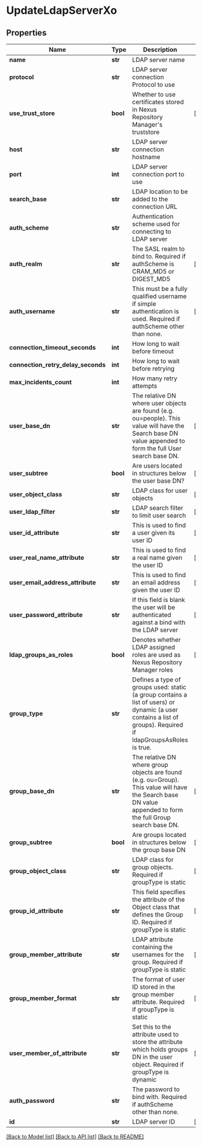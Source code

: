 # UpdateLdapServerXo

## Properties

| Name                               | Type     | Description                                                                                                                                                       | Notes      |
| ---------------------------------- | -------- | ----------------------------------------------------------------------------------------------------------------------------------------------------------------- | ---------- |
| **name**                           | **str**  | LDAP server name                                                                                                                                                  |
| **protocol**                       | **str**  | LDAP server connection Protocol to use                                                                                                                            |
| **use_trust_store**                | **bool** | Whether to use certificates stored in Nexus Repository Manager&#x27;s truststore                                                                                  | [optional] |
| **host**                           | **str**  | LDAP server connection hostname                                                                                                                                   |
| **port**                           | **int**  | LDAP server connection port to use                                                                                                                                |
| **search_base**                    | **str**  | LDAP location to be added to the connection URL                                                                                                                   |
| **auth_scheme**                    | **str**  | Authentication scheme used for connecting to LDAP server                                                                                                          |
| **auth_realm**                     | **str**  | The SASL realm to bind to. Required if authScheme is CRAM_MD5 or DIGEST_MD5                                                                                       | [optional] |
| **auth_username**                  | **str**  | This must be a fully qualified username if simple authentication is used. Required if authScheme other than none.                                                 | [optional] |
| **connection_timeout_seconds**     | **int**  | How long to wait before timeout                                                                                                                                   |
| **connection_retry_delay_seconds** | **int**  | How long to wait before retrying                                                                                                                                  |
| **max_incidents_count**            | **int**  | How many retry attempts                                                                                                                                           |
| **user_base_dn**                   | **str**  | The relative DN where user objects are found (e.g. ou&#x3D;people). This value will have the Search base DN value appended to form the full User search base DN.  | [optional] |
| **user_subtree**                   | **bool** | Are users located in structures below the user base DN?                                                                                                           | [optional] |
| **user_object_class**              | **str**  | LDAP class for user objects                                                                                                                                       | [optional] |
| **user_ldap_filter**               | **str**  | LDAP search filter to limit user search                                                                                                                           | [optional] |
| **user_id_attribute**              | **str**  | This is used to find a user given its user ID                                                                                                                     | [optional] |
| **user_real_name_attribute**       | **str**  | This is used to find a real name given the user ID                                                                                                                | [optional] |
| **user_email_address_attribute**   | **str**  | This is used to find an email address given the user ID                                                                                                           | [optional] |
| **user_password_attribute**        | **str**  | If this field is blank the user will be authenticated against a bind with the LDAP server                                                                         | [optional] |
| **ldap_groups_as_roles**           | **bool** | Denotes whether LDAP assigned roles are used as Nexus Repository Manager roles                                                                                    | [optional] |
| **group_type**                     | **str**  | Defines a type of groups used: static (a group contains a list of users) or dynamic (a user contains a list of groups). Required if ldapGroupsAsRoles is true.    |
| **group_base_dn**                  | **str**  | The relative DN where group objects are found (e.g. ou&#x3D;Group). This value will have the Search base DN value appended to form the full Group search base DN. | [optional] |
| **group_subtree**                  | **bool** | Are groups located in structures below the group base DN                                                                                                          | [optional] |
| **group_object_class**             | **str**  | LDAP class for group objects. Required if groupType is static                                                                                                     | [optional] |
| **group_id_attribute**             | **str**  | This field specifies the attribute of the Object class that defines the Group ID. Required if groupType is static                                                 | [optional] |
| **group_member_attribute**         | **str**  | LDAP attribute containing the usernames for the group. Required if groupType is static                                                                            | [optional] |
| **group_member_format**            | **str**  | The format of user ID stored in the group member attribute. Required if groupType is static                                                                       | [optional] |
| **user_member_of_attribute**       | **str**  | Set this to the attribute used to store the attribute which holds groups DN in the user object. Required if groupType is dynamic                                  | [optional] |
| **auth_password**                  | **str**  | The password to bind with. Required if authScheme other than none.                                                                                                |
| **id**                             | **str**  | LDAP server ID                                                                                                                                                    | [optional] |

[[Back to Model list]](../README.md#documentation-for-models) [[Back to API list]](../README.md#documentation-for-api-endpoints) [[Back to README]](../README.md)
